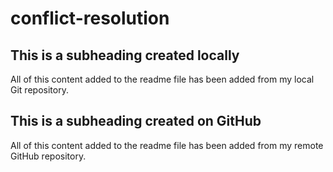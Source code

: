 # conflict-resolution

## This is a subheading created locally

All of this content added to the readme file has been added from my local Git repository.
 ## This is a subheading created on GitHub

  All of this content added to the readme file has been added from my remote GitHub repository.
